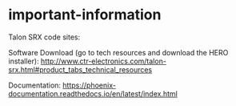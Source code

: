 # important-information

Talon SRX code sites:

Software Download (go to tech resources and download the HERO installer): http://www.ctr-electronics.com/talon-srx.html#product_tabs_technical_resources

Documentation: https://phoenix-documentation.readthedocs.io/en/latest/index.html
